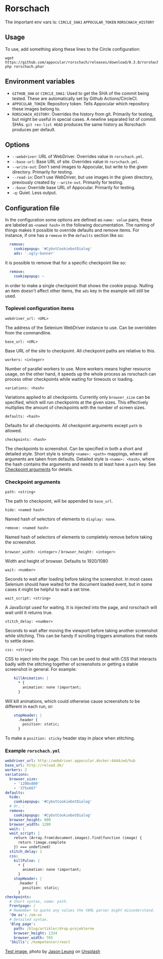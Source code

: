 # Rorschach

The important env vars is:
`CIRCLE_SHA1`
`APPOCULAR_TOKEN`
`RORSCHACH_HISTORY`

## Usage

To use, add something along these lines to the Circle configuration:

``` shell
wget https://github.com/appocular/rorschach/releases/download/0.3.0/rorshach.phar
php rorschach.phar
```

## Environment variables

- `GITHUB_SHA` or `CIRCLE_SHA1`: Used to get the SHA of the commit
  being tested. These are automatically set by Github
  Actions/CircleCI.
- `APPOCULAR_TOKEN`: Repository token. Tells Appocular which
  repository these images belong to.
- `RORSCHACH_HISTORY`: Overrides the history from git. Primarily for
  testing, but might be useful in special cases. A newline separated
  list of commit SHAs. `git rev-list HEAD` produces the same history
  as Rorschach produces per default.


## Options

- `--webdriver`: URL of WebDriver. Overrides value in `rorschach.yml`.
- `--base-url`: Base URL of site. Overrides value in `rorschach.yml`.
- `--write-out`: Don't send images to Appocular, but write to the
  given directory. Primarily for testing.
- `--read-in`: Don't use WebDriver, but use images in the given
  directory, previously created by `--write-out`. Primarily for
  testing.
- `--base`: Override base URL of Appocular. Primarily for testing.
- `-q`: Quiet. Less output.

## Configuration file

In the configuration some options are defined as `name: value` pairs,
these are labeled as `<named hash>` in the following documentation.
The naming of things makes it possible to override defaults and remove
items. For instance, if one has a `remove` in the `defaults` section
like so:

``` yaml
  remove:
    cookiepopup: '#CybotCookiebotDialog'
    ads: '.ugly-banner'
```

It is possible to remove that for a specific checkpoint like so:

``` yaml
  remove:
    cookiepopup: ~
```

in order to make a single checkpoint that shows the cookie popup.
Nulling an item doesn't affect other items, the `ads` key in the
example will still be used.

### Toplevel configuration items

`webdriver_url: <URL>`

The address of the Selenium WebDriver instance to use. Can be
overridden from the commandline.

`base_url: <URL>`

Base URL of the site to checkpoint. All checkpoint paths are relative
to this.

`workers: <integer>`

Number of parallel workers to use. More workers means higher resource
usage, on the other hand, it speeds up the whole process as rorschach
can process other checkpoints while waiting for timeouts or loading.

`variations: <hash>`

Variations applied to all checkpoints. Currently only `browser_size`
can be specified, which will run checkpoints at the given sizes. This
effectively multiplies the amount of checkpoints with the number of
screen sizes.

`defaults: <hash>`

Defaults for all checkpoints. All checkpoint arguments except `path`
is allowed.

`checkpoints: <hash>`

The checkpoints to screenshot. Can be specified in both a short and
detailed style. Short style is simply `<name>: <path>` mappings, where
all arguments are taken from defaults. Detailed style is `<name>:
<hash>`, where the hash contains the arguments and needs to at least
have a `path` key. See [Checkpoint arguments](#checkpoint-arguments)
for details.

### Checkpoint arguments

`path: <string>`

The path to checkpoint, will be appended to `base_url`.

`hide: <named hash>`

Named hash of selectors of elements to `display: none`.

`remove: <named hash>`

Named hash of selectors of elements to completely remove before taking
the screenshot.

`browser_width: <integer>` / `browser_height: <integer>`

Width and height of browser. Defaults to 1920/1080

`wait: <number>`

Seconds to wait after loading before taking the screenshot. In most
cases Selenium should have waited for the document loaded event, but
in some cases it might be helpful to wait a set time.

`wait_script: <string>`

A JavaScript used for waiting. It is injected into the page, and
rorschach will wait until it returns true.

`stitch_delay: <number>`

Seconds to wait after moving the viewport before taking another
screenshot while stitching. This can be handy if scrolling triggers
animations that needs to settle down.

`css: <string>`

CSS to inject into the page. This can be used to deal with CSS that
interacts badly with the stitching together of screenshots or getting
a stable screenshot in general. For example:

``` yaml
    killAnimation: |
      * {
        animation: none !important;
      }
```

Will kill animations, which could otherwise cause screenshots to be
different in each run, or:

``` yaml
    stopHeader: |
      .header {
        position: static;
      }
```

To make a `position: sticky` header stay in place when stitching.



### Example `rorschach.yml`

``` yaml
webdriver_url: http://webdriver.appocular.docker:4444/wd/hub
base_url: http://reload.dk/
workers: 2
variations:
  browser_size:
    - '1200x800'
    - '375x667'
defaults:
  hide:
    cookiepopup: '#CybotCookiebotDialog'
  # Or, :
  remove:
    cookiepopup: '#CybotCookiebotDialog'
  browser_height: 800
  browser_width: 1280
  wait: 1
  wait_script: |
    return (Array.from(document.images).find(function (image) {
      return !image.complete
    }) === undefined)
  stitch_delay: 1
  css:
    killPulse: |
      * {
        animation: none !important;
      }
    stopHeader: |
      .header {
        position: static;
      }
checkpoints:
  # Short syntax, name: path.
  Frontpage: /
  # Remember to quote any values the YAML parser might misunderstand.
  'Om os': /om-os
  # Detailed syntax.
  'Blog page':
    path: /blog/artikler/drop-projekterne
    browser_height: 1334
    browser_width: 765
  'Skills': /kompetencer/react
```

[Test image](https://unsplash.com/photos/XYpxR9J-U54), photo by [Jason Leung](https://unsplash.com/@ninjason) on [Unsplash](https://unsplash.com/)
